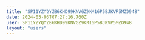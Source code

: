 ```yaml
---
title: "SP11YZYQYZB6KHD99KNVGZ9KM16P5BJKVP5MZD948"
date: 2024-05-03T07:27:16.760Z
user: SP11YZYQYZB6KHD99KNVGZ9KM16P5BJKVP5MZD948
layout: "users"
---
```

    